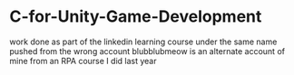 # C-for-Unity-Game-Development
work done as part of the linkedin learning course under the same name
pushed from the wrong account blubblubmeow is an alternate account of mine from an RPA course I did last year

